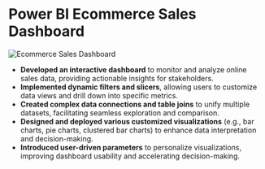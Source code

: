 # Power BI Ecommerce Sales Dashboard

![Ecommerce Sales Dashboard](https://i.imgur.com/p2I7cXT.png)

- **Developed an interactive dashboard** to monitor and analyze online sales data, providing actionable insights for stakeholders.
- **Implemented dynamic filters and slicers**, allowing users to customize data views and drill down into specific metrics.
- **Created complex data connections and table joins** to unify multiple datasets, facilitating seamless exploration and comparison.
- **Designed and deployed various customized visualizations** (e.g., bar charts, pie charts, clustered bar charts) to enhance data interpretation and decision-making.
- **Introduced user-driven parameters** to personalize visualizations, improving dashboard usability and accelerating decision-making.
